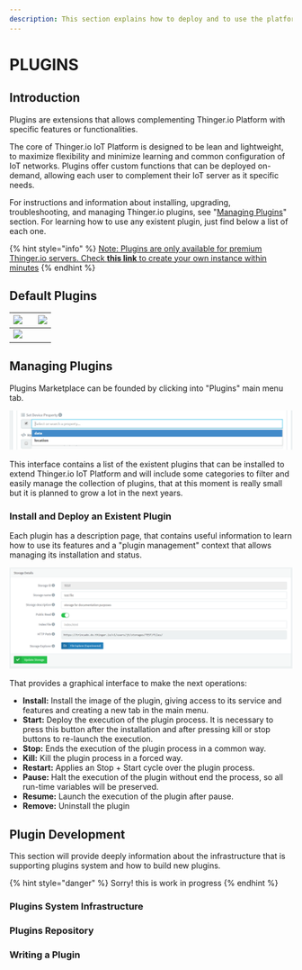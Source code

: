 ```yaml
---
description: This section explains how to deploy and to use the platform Plugins System
---
```


# PLUGINS

## Introduction

Plugins are extensions that allows complementing Thinger.io Platform with specific features or functionalities. 

The core of Thinger.io IoT Platform is designed to be lean and lightweight, to maximize flexibility and minimize learning and common configuration of IoT networks.  Plugins offer custom functions that can be deployed on-demand,  allowing each user to complement their IoT server as it specific needs.

For instructions and information about installing, upgrading, troubleshooting, and managing Thinger.io plugins, see "[Managing Plugins](https://app.gitbook.com/@thinger-io/s/docs/~/drafts/-LrOtZT2lM_x5eeYS6ra/primary/plugins#managing-plugins)" section. For learning how to use any existent plugin, just find below a list of each one.

{% hint style="info" %}
[Note: Plugins are only available for premium Thinger.io servers. Check **this link** to create your own instance within minutes](https://pricing.thinger.io)
{% endhint %}

## Default Plugins

| [![](../.gitbook/assets/imagen1sas.png)](node-red.md) |                 | [![](../.gitbook/assets/imagen12.png)](sigfox.md) |
| :--- | :--- | :--- |
| [![](../.gitbook/assets/imagen123.png)](the-things-network.md) |  |   |

## Managing Plugins

Plugins Marketplace can be founded by clicking into "Plugins" main menu tab.  

![](../.gitbook/assets/image%20%28165%29.png)

This interface contains a list of the existent plugins that can be installed to extend Thinger.io IoT Platform and will include some categories to filter and easily manage the collection of plugins, that at this moment is really small but it is planned to grow a lot in the next years. 

### Install and Deploy an Existent Plugin

Each plugin has a description page, that contains useful information to learn how to use its features and a "plugin management" context that allows managing its installation and status.

![](../.gitbook/assets/image%20%28176%29.png)

That provides a graphical interface to make the next operations:

* **Install:** Install the image of the plugin, giving access to its service and features and creating a new tab in the main menu.
* **Start:** Deploy the execution of the plugin process. It is necessary to press this button after the installation and after pressing kill or stop buttons to re-launch the execution.
* **Stop:** Ends the execution of the plugin process in a common way.
* **Kill:** Kill the plugin process in a forced way.
* **Restart:** Applies an Stop + Start cycle over the plugin process.
* **Pause:** Halt the execution of the plugin without end the process, so all run-time variables will be preserved.
* **Resume:** Launch the execution of the plugin after pause.
* **Remove:** Uninstall the plugin

## Plugin Development 

This section will provide deeply information about the infrastructure that is supporting plugins system and how to build new plugins.

{% hint style="danger" %}
Sorry! this is work in progress 
{% endhint %}

### Plugins System Infrastructure

### Plugins Repository

### Writing a Plugin

